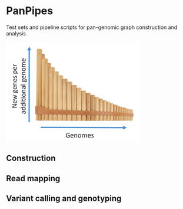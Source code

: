 # PanPipes
Test sets and pipeline scripts for pan-genomic graph construction and analysis

![PanPipes Logo](/pics/logo.png)

## Construction

## Read mapping

## Variant calling and genotyping



